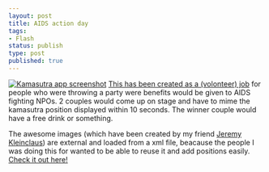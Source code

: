 ```yaml
---
layout: post
title: AIDS action day
tags:
- Flash
status: publish
type: post
published: true
---
```

[![Kamasutra app screenshot](http://yannick-lohse.fr/wp-content/uploads/2010/06/screen_kama-300x300.jpg)](http://yannick-lohse.fr/2010/06/aids-action-day/)
[This has been created as a (volonteer) job](http://code.yannick-lohse.fr/kamasutra/sidaction.php) for people who were throwing a party were benefits would be given to AIDS fighting NPOs. 2 couples would come up on stage and have to mime the kamasutra position displayed within 10 seconds. The winner couple would have a free drink or something.

The awesome images (which have been created by my friend [Jeremy Kleinclaus](http://www.gecko-webdesign.fr/)) are external and loaded from a xml file, beacause the people I was doing this for wanted to be able to reuse it and add positions easily. [Check it out here!](http://code.yannick-lohse.fr/kamasutra/sidaction.php)
